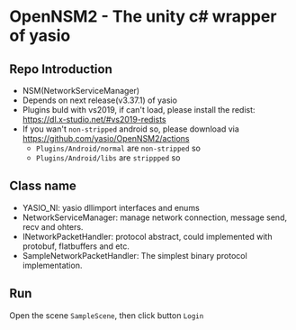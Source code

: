 # OpenNSM2 - The unity c# wrapper of yasio

## Repo Introduction
- NSM(NetworkServiceManager)
- Depends on next release(v3.37.1) of yasio
- Plugins buld with vs2019, if can't load, please install the redist: https://dl.x-studio.net/#vs2019-redists
- If you wan't `non-stripped` android so, please download via https://github.com/yasio/OpenNSM2/actions 
  - `Plugins/Android/normal` are `non-stripped` so
  - `Plugins/Android/libs` are `strippped` so

## Class name
- YASIO_NI: yasio dllimport interfaces and enums
- NetworkServiceManager: manage network connection, message send, recv and ohters.
- INetworkPacketHandler: protocol abstract, could implemented with protobuf, flatbuffers and etc.
- SampleNetworkPacketHandler: The simplest binary protocol implementation.

## Run
Open the scene `SampleScene`, then click button `Login`
